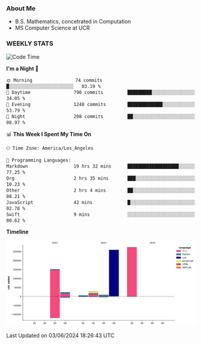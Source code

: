 ### About Me

- B.S. Mathematics, concetrated in Computation
- MS Computer Science at UCR


### WEEKLY STATS
<!--START_SECTION:waka-->
![Code Time](http://img.shields.io/badge/Code%20Time-121%20hrs%206%20mins-blue)

**I'm a Night 🦉** 

```text
🌞 Morning                74 commits          █░░░░░░░░░░░░░░░░░░░░░░░░   03.19 % 
🌆 Daytime                790 commits         █████████░░░░░░░░░░░░░░░░   34.05 % 
🌃 Evening                1248 commits        █████████████░░░░░░░░░░░░   53.79 % 
🌙 Night                  208 commits         ██░░░░░░░░░░░░░░░░░░░░░░░   08.97 % 
```


📊 **This Week I Spent My Time On** 

```text
🕑︎ Time Zone: America/Los_Angeles

💬 Programming Languages: 
Markdown                 19 hrs 32 mins      ███████████████████░░░░░░   77.25 % 
Org                      2 hrs 35 mins       ███░░░░░░░░░░░░░░░░░░░░░░   10.23 % 
Other                    2 hrs 4 mins        ██░░░░░░░░░░░░░░░░░░░░░░░   08.21 % 
JavaScript               42 mins             █░░░░░░░░░░░░░░░░░░░░░░░░   02.78 % 
Swift                    9 mins              ░░░░░░░░░░░░░░░░░░░░░░░░░   00.62 % 
```

**Timeline**

![Lines of Code chart](https://raw.githubusercontent.com/nickocruzm/nickocruzm/main/assets/bar_graph.png)


 Last Updated on 03/06/2024 18:26:43 UTC
<!--END_SECTION:waka-->

